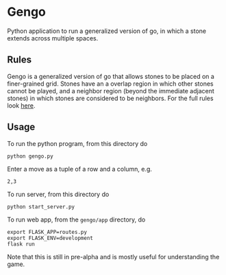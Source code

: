 # Gengo

Python application to run a generalized version of go, in which a stone extends across multiple spaces.

## Rules

Gengo is a generalized version of go that allows stones to be placed on a finer-grained grid. Stones have an a overlap region in which other stones cannot be played, and a neighbor region (beyond the immediate adjacent stones) in which stones are considered to be neighbors. For the full rules look [here](Rules.md).

## Usage

To run the python program, from this directory do

```
python gengo.py
```
Enter a move as a tuple of a row and a column, e.g.
```
2,3
```
To run server, from this directory do
```
python start_server.py
```

To run web app, from the `gengo/app` directory, do

```
export FLASK_APP=routes.py
export FLASK_ENV=development
flask run
```

Note that this is still in pre-alpha and is mostly useful for understanding the game.